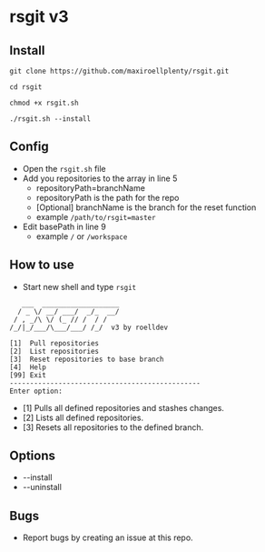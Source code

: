 # rsgit v3

## Install
```
git clone https://github.com/maxiroellplenty/rsgit.git
```
```
cd rsgit
```
```
chmod +x rsgit.sh
```

```
./rsgit.sh --install
```

## Config

* Open the `rsgit.sh` file
* Add you repositories to the array in line 5
    * repositoryPath=branchName
    * repositoryPath is the path for the repo
    * [Optional] branchName is the branch for the reset function
    * example `/path/to/rsgit=master`
* Edit basePath in line 9
    * example `/` or `/workspace`


## How to use
* Start new shell and type `rsgit`
```
   ___  ___________________
  / _ \/ __/ ___/  _/_  __/
 / , _/\ \/ (_ // /  / /
/_/|_/___/\___/___/ /_/  v3 by roelldev

[1]  Pull repositories
[2]  List repositories
[3]  Reset repositories to base branch
[4]  Help
[99] Exit
-----------------------------------------------
Enter option:
```

* [1] Pulls all defined repositories and stashes changes.
* [2] Lists all defined repositories.
* [3] Resets all repositories to the defined branch.

## Options
* --install
* --uninstall

## Bugs
* Report bugs by creating an issue at this repo.

